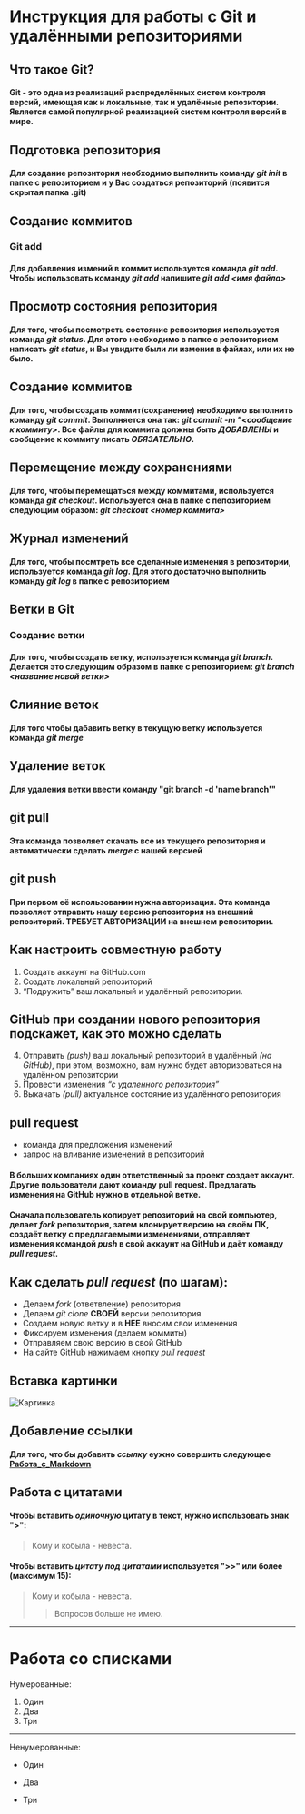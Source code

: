# Инструкция для работы с Git и удалёнными репозиториями

## Что такое Git?

#### Git - это одна из реализаций распределённых систем контроля версий, имеющая как и локальные, так и удалённые репозитории. Является самой популярной реализацией систем контроля версий в мире.

## Подготовка репозитория

#### Для создание репозитория необходимо выполнить команду _git init_ в папке с репозиторием и у Вас создаться репозиторий (появится скрытая папка .git)

## Создание коммитов

### Git add

#### Для добавления измений в коммит используется команда _git add_. Чтобы использовать команду _git add_ напишите _git add <имя файла>_

## Просмотр состояния репозитория

#### Для того, чтобы посмотреть состояние репозитория используется команда _git status_. Для этого необходимо в папке с репозиторием написать _git status_, и Вы увидите были ли измения в файлах, или их не было.

## Создание коммитов

#### Для того, чтобы создать коммит(сохранение) необходимо выполнить команду _git commit_. Выполняется она так: _git commit -m "<сообщение к коммиту>_. Все файлы для коммита должны быть **_ДОБАВЛЕНЫ_** и сообщение к коммиту писать **_ОБЯЗАТЕЛЬНО_**.

## Перемещение между сохранениями

#### Для того, чтобы перемещаться между коммитами, используется команда _git checkout_. Используется она в папке с пепозиторием следующим образом: _git checkout <номер коммита>_

## Журнал изменений

#### Для того, чтобы посмтреть все сделанные изменения в репозитории, используется команда _git log_. Для этого достаточно выполнить команду _git log_ в папке с репозиторием

## Ветки в Git

### Создание ветки

#### Для того, чтобы создать ветку, используется команда _git branch_. Делается это следующим образом в папке с репозиторием: _git branch <название новой ветки>_

## Слияние веток

#### Для того чтобы дабавить ветку в текущую ветку используется команда _git merge <name branch>_

## Удаление веток

#### Для удаления ветки ввести команду "git branch -d 'name branch'"

## git pull

#### Эта команда позволяет скачать все из текущего репозитория и автоматически сделать _merge_ с нашей версией

## git push

#### При первом её использовании нужна авторизация. Эта команда позволяет отправить нашу версию репозитория на внешний репозиторий. **ТРЕБУЕТ АВТОРИЗАЦИИ** на внешнем репозитории.

## Как настроить совместную работу

1. Создать аккаунт на GitHub.com
2. Создать локальный репозиторий
3. “Подружить” ваш локальный и удалённый репозитории.

## GitHub при создании нового репозитория подскажет, как это можно сделать

4. Отправить _(push)_ ваш локальный репозиторий в удалённый _(на GitHub)_, при этом, возможно, вам нужно будет авторизоваться на удалённом репозитории
5. Провести изменения _“с удаленного репозитория”_
6. Выкачать _(pull)_ актуальное состояние из удалённого репозитория

## pull request

- команда для предложения изменений
- запрос на вливание изменений в репозиторий

#### В больших компаниях один ответственный за проект создает аккаунт. Другие пользователи дают команду **pull request**. Предлагать изменения на GitHub нужно в отдельной ветке.

#### Сначала пользователь копирует репозиторий на свой компьютер, делает _fork_ репозитория, затем клонирует версию на своём ПК, создаёт ветку с предлагаемыми изменениями, отправляет изменения командой _push_ в свой аккаунт на GitHub и даёт команду _pull request_.

## Как сделать _pull request_ (по шагам):

- Делаем *fork* (ответвление) репозитория
- Делаем *git clone* **СВОЕЙ** версии репозитория
- Создаем новую ветку и в **НЕЕ** вносим свои изменения
- Фиксируем изменения (делаем коммиты)
- Отправляем свою версию в свой GitHub
- На сайте GitHub нажимаем кнопку *pull request*

## Вставка картинки

![Картинка](http://typrishol.ru/wp-content/uploads/2017/04/bmpt_Terminator_01.jpg)

## Добавление ссылки

#### Для того, что бы добавить _ссылку_ еужно совершить следующее [Работа_с_Markdown](https://paulradzkov.com/2014/markdown_cheatsheet/)

## Работа с цитатами

#### Чтобы вставить _одиночную_ цитату в текст, нужно использовать знак ">":

> Кому и кобыла - невеста.

#### Чтобы вставить _цитату под цитатами_ используется ">>" или более (максимум 15):

> Кому и кобыла - невеста.
>
> > Вопросов больше не имею.

---

# Работа со списками

Нумерованные:

1. Один
2. Два
3. Три

---

Ненумерованные:

- Один

* Два

- Три
